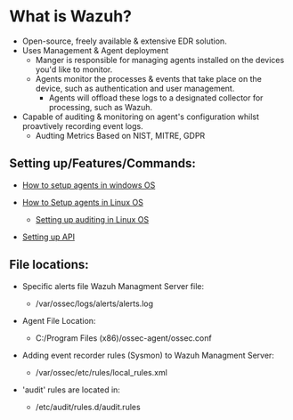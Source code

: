 # What is Wazuh?

- Open-source, freely available & extensive EDR solution.
- Uses Management & Agent deployment
  - Manger is responsible for managing agents installed on the devices you'd like to monitor.
  - Agents monitor the processes & events that take place on the device, such as authentication and user management. 
    - Agents will offload these logs to a designated collector for processing, such as Wazuh.
- Capable of auditing & monitoring on agent's configuration whilst proavtively recording event logs.
  - Audting Metrics Based on NIST, MITRE, GDPR

## Setting up/Features/Commands:

- [How to setup agents in windows OS](./agentsyswin.md)

- [How to Setup agents in Linux OS](./agentlinux.md)
  - [Setting up auditing in Linux OS](./auditinglinux.md)

- [Setting up API](./wauzhapi.md)

## File locations:

- Specific alerts file Wazuh Managment Server file: 
  - /var/ossec/logs/alerts/alerts.log

- Agent File Location:
  - C:/Program Files (x86)/ossec-agent/ossec.conf

- Adding event recorder rules (Sysmon) to Wazuh Managment Server:
  - /var/ossec/etc/rules/local_rules.xml

- 'audit' rules are located in:
  - /etc/audit/rules.d/audit.rules